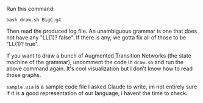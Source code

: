 Run this command:

```
bash draw.sh BigC.g4
``` 


Then read the produced log file. An unambiguous grammar is one that does not have any "LL(1)? false". If there is any, we gotta fix all of those to be "LL(1)? true". 

If you want to draw a bunch of Augmented Transition Networks (the state machine of the grammar), uncomment the code in `draw.sh` and run the above command again. It's cool visualization but I don't know how to read those graphs. 

`sample.uia` is a sample code file I asked Claude to write, im not entirely sure if it is a good representation of our language, i havent the time to check. 


